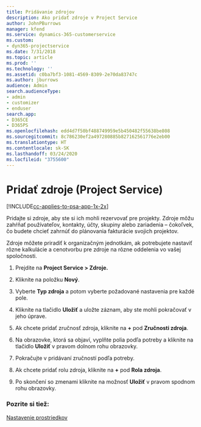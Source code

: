 ```yaml
---
title: Pridávanie zdrojov
description: Ako pridať zdroje v Project Service
author: JohnPBurrows
manager: kfend
ms.service: dynamics-365-customerservice
ms.custom:
- dyn365-projectservice
ms.date: 7/31/2018
ms.topic: article
ms.prod: ''
ms.technology: ''
ms.assetid: c0ba7bf3-1081-4569-8309-2e70da83747c
ms.author: jburrows
audience: Admin
search.audienceType:
- admin
- customizer
- enduser
search.app:
- D365CE
- D365PS
ms.openlocfilehash: edd4d7f50bf488749959e5b450482f55638be808
ms.sourcegitcommit: 8c786230ef2a497280885b827162561776e2eb00
ms.translationtype: HT
ms.contentlocale: sk-SK
ms.lasthandoff: 03/24/2020
ms.locfileid: "3755600"
---
```

# <a name="add-resources-project-service"></a>Pridať zdroje (Project Service)

[!INCLUDE[cc-applies-to-psa-app-1x-2x](../includes/cc-applies-to-psa-app-1x-2x.md)]

Pridajte si zdroje, aby ste si ich mohli rezervovať pre projekty. Zdroje môžu zahŕňať používateľov, kontakty, účty, skupiny alebo zariadenia – čokoľvek, čo budete chcieť zahrnúť do plánovania fakturácie svojich projektov.  
  
Zdroje môžete priradiť k organizačným jednotkám, ak potrebujete nastaviť rôzne kalkulácie a cenotvorbu pre zdroje na rôzne oddelenia vo vašej spoločnosti.  
  
1.  Prejdite na **Project Service > Zdroje.**  
  
2.  Kliknite na položku **Nový**.  
  
3.  Vyberte **Typ zdroja** a potom vyberte požadované nastavenia pre každé pole.  
  
4.  Kliknite na tlačidlo **Uložiť** a uložte záznam, aby ste mohli pokračovať v jeho úprave.  
  
5.  Ak chcete pridať zručnosť zdroja, kliknite na **+** pod **Zručnosti zdroja**.  
  
6.  Na obrazovke, ktorá sa objaví, vyplňte polia podľa potreby a kliknite na tlačidlo **Uložiť** v pravom dolnom rohu obrazovky.  
  
7.  Pokračujte v pridávaní zručností podľa potreby.  
  
8.  Ak chcete pridať rolu zdroja, kliknite na **+** pod **Rola zdroja**.  
  
9. Po skončení so zmenami kliknite na možnosť **Uložiť** v pravom spodnom rohu obrazovky.  
  
### <a name="see-also"></a>Pozrite si tiež:  
 [Nastavenie prostriedkov](../project-service/set-up-resources.md)
